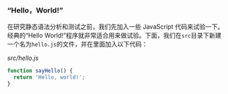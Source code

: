 ### “Hello，World!”

在研究静态语法分析和测试之前，我们先加入一些 JavaScript 代码来试验一下。经典的“Hello World!”程序就非常适合用来做试验。下面，我们在`src`目录下新建一个名为`hello.js`的文件，并在里面加入以下代码：

_src/hello.js_

```js
function sayHello() {
  return 'Hello, world!';
}
```